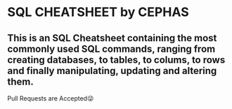 # SQL CHEATSHEET by CEPHAS

## This is an SQL Cheatsheet containing the most commonly used SQL commands, ranging from creating databases, to tables, to colums, to rows and finally manipulating, updating and altering them.

Pull Requests are Accepted😜

